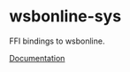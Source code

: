 # wsbonline-sys #
FFI bindings to wsbonline.

[Documentation](https://retep998.github.io/doc/wsbonline-sys/)
